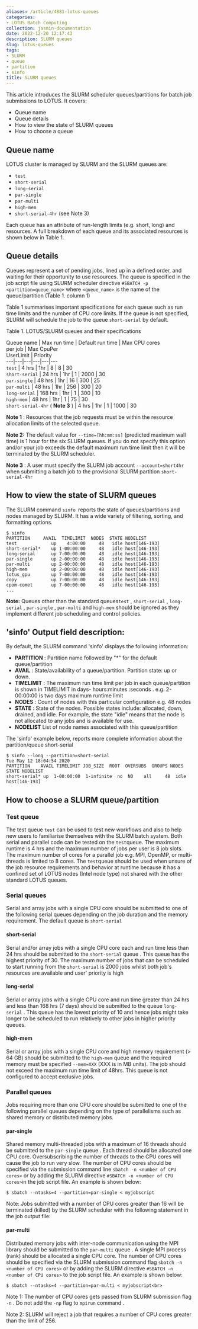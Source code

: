```yaml
---
aliases: /article/4881-lotus-queues
categories:
- LOTUS Batch Computing
collection: jasmin-documentation
date: 2022-12-20 12:17:43
description: SLURM queues
slug: lotus-queues
tags:
- SLURM
- queue
- partition
- sinfo
title: SLURM queues
---
```


This article introduces the SLURM scheduler queues/partitions for batch job
submissions to LOTUS. It covers:

  * Queue name
  * Queue details
  * How to view the state of SLURM queues
  * How to choose a queue

## Queue name

LOTUS cluster is managed by SLURM and the SLURM queues are:

  * `test`
  * `short-serial`
  * `long-serial`
  * `par-single`
  * `par-multi`
  * `high-mem`
  * `short-serial-4hr` (see Note 3)

Each queue has an attribute of run-length limits (e.g. short, long) and
resources. A full breakdown of each queue and its associated resources is
shown below in Table 1.

## Queue details

Queues represent a set of pending jobs, lined up in a defined order, and
waiting for their opportunity to use resources. The queue is specified in the
job script file using SLURM scheduler directive `#SBATCH -p
<partition=queue_name>` where `<queue_name>` is the name of the
queue/partition (Table 1. column 1)

Table 1 summarises important specifications for each queue such as run time
limits and the number of CPU core limits. If the queue is not specified, SLURM
will schedule the job to the queue `short-serial` by default.

Table 1. LOTUS/SLURM queues and their specifications

Queue name  |  Max run time  |  Default run time  |  Max CPU cores  
per job  |  Max CpuPer  
UserLimit  |  Priority  
---|---|---|---|---|---  
`test` |  4 hrs  |  1hr  |  8  |  8  |  30  
`short-serial` |  24 hrs  |  1hr  |  1  |  2000  |  30  
`par-single` |  48 hrs  |  1hr  |  16  |  300  |  25  
`par-multi` |  48 hrs  |  1hr  |  256  |  300  |  20  
`long-serial` |  168 hrs  |  1hr  |  1  |  300  |  10  
`high-mem` |  48 hrs  |  1hr  |  1  |  75  |  30  
`short-serial-4hr` ( **Note 3** )  |  4 hrs  |  1hr  |  1  |  1000  |  30  
  
**Note 1** : Resources that the job requests must be within the resource
allocation limits of the selected queue.

**Note 2:** The default value for `--time=[hh:mm:ss]` (predicted maximum wall
time) is 1 hour for the six SLURM queues. If you do not specify this option
and/or your job exceeds the default maximum run time limit then it will be
terminated by the SLURM scheduler.

**Note 3** : A user must specify the SLURM job account `--account=short4hr`
when submitting a batch job to the provisional SLURM partition `short-
serial-4hr`

## How to view the state of SLURM queues

The SLURM command `sinfo `reports the state of queues/partitions and nodes
managed by SLURM. It has a wide variety of filtering, sorting, and formatting
options.

    
    
    $ sinfo   
    PARTITION     AVAIL  TIMELIMIT  NODES  STATE NODELIST
    test             up    4:00:00     48   idle host[146-193]
    short-serial*    up 1-00:00:00     48   idle host[146-193]
    long-serial      up 7-00:00:00     48   idle host[146-193]
    par-single       up 2-00:00:00     48   idle host[146-193]
    par-multi        up 2-00:00:00     48   idle host[146-193]
    high-mem         up 2-00:00:00     48   idle host[146-193]
    lotus_gpu        up 7-00:00:00     48   idle host[146-193]
    copy             up 7-00:00:00     48   idle host[146-193]
    cpom-comet       up 7-00:00:00     48   idle host[146-193]
    ...
    

**Note:** Queues other than the standard queues`test` , `short-serial` ,
`long-serial` ,  `par-single` ,  `par-multi` and `high-mem` should  be ignored
as they implement different job scheduling and control policies.

## 'sinfo' Output field description:

By default, the SLURM command 'sinfo' displays the following information:

  * **PARTITION** : Partition name followed by "*" for the default queue/partition
  * **AVAIL** : State/availability of a queue/partition. Partition state: up or down.
  * **TIMELIMIT** : The maximum run time limit per job in each queue/partition is shown in TIMELIMIT in days- hours:minutes  :seconds . e.g. 2-00:00:00 is two days maximum runtime limit 
  * **NODES** : Count of nodes with this particular configuration e.g. 48 nodes
  * **STATE** : State of the nodes. Possible states include: allocated, down, drained, and idle. For example, the state "idle" means that the node is not allocated to any jobs and is available for use.
  * **NODELIST** List of node names associated with this queue/partition

The 'sinfo' example below, reports more complete information about the
partition/queue short-serial

    
    
    $ sinfo --long --partition=short-serial
    Tue May 12 18:04:54 2020
    PARTITION    AVAIL TIMELIMIT JOB_SIZE  ROOT  OVERSUBS  GROUPS NODES    STATE NODELIST
    short-serial* up  1-00:00:00  1-infinite  no  NO    all     48  idle host[146-193]
    

## How to choose a SLURM queue/partition

### Test queue

The test  queue `test` can be used to test new workflows and also to help new
users to familiarise themselves with the SLURM batch system. Both serial and
parallel code can be tested on the `test`queue. The maximum runtime is 4 hrs
and the maximum number of jobs per user is 8 job slots. The maximum number of
cores for a parallel job e.g. MPI, OpenMP, or multi-threads is limited to 8
cores. The `test`queue should be used when unsure of the job resource
requirements and behavior at runtime because it has a confined set of LOTUS
nodes (Intel node type) not shared with the other standard LOTUS queues.

### Serial queues

Serial and array jobs with a single CPU core should be submitted to one of the
following serial queues depending on the job duration and the memory
requirement. The default queue is `short-serial`

#### short-serial

Serial and/or array jobs with a single CPU core each and run time less than 24
hrs should be submitted to the `short-serial` queue . This queue has the
highest priority of 30. The maximum number of jobs that can be scheduled to
start running from  the `short-serial` is 2000 jobs whilst  both job's
resources are available and user' priority is high

#### long-serial

Serial or array jobs with a single CPU core and run time greater than 24 hrs
and less than 168 hrs (7 days) should be submitted to the queue `long-serial`
.  This queue has the lowest priority of 10 and hence jobs might take longer
to be scheduled to run relatively to other jobs in higher priority queues.

#### high-mem

Serial or array jobs with a single CPU core and high memory requirement (> 64
GB) should be submitted to the `high-mem` queue and the required memory must
be specified `--mem=XXX` (XXX is in MB units). The job should not exceed the
maximum run time limit of 48hrs. This queue is not configured to accept
exclusive jobs.

### Parallel queues

Jobs requiring more than one CPU core should be submitted to one of the
following parallel queues depending on the type of parallelisms such as shared
memory or distributed memory jobs.

#### par-single

Shared memory multi-threaded jobs with  a maximum  of 16 threads should be
submitted to  the `par-single` queue . Each thread should be allocated one CPU
core. Oversubscribing the number of threads to the CPU cores will cause the
job to run very slow. The number of CPU cores should be specified via the
submission command line `sbatch -n <number of CPU cores>` or  by adding the
SLURM directive `#SBATCH -n <number of CPU cores>`in the job script file. An
example is shown below:

    
    
    $ sbatch --ntasks=4 --partition=par-single < myjobscript
    

Note: Jobs submitted with a number of CPU cores greater than 16 will be
terminated (killed) by the SLURM scheduler with the following statement in the
job output file:

#### par-multi

Distributed memory jobs with inter-node communication using the MPI library
should be submitted to  the `par-multi` queue . A single MPI process (rank)
should be allocated  a  single CPU core. The number of CPU cores should be
specified via the SLURM submission command  flag `sbatch -n <number of CPU
cores>` or  by adding the SLURM directive `#SBATCH -n <number of CPU cores>`
to  the job script file. An example is shown below:

    
    
    $ sbatch --ntasks=4 --partition=par-multi < myjobscript<br>
    

Note 1: The number of CPU cores gets passed from SLURM submission  flag `-n` .
Do not add  the `-np` flag  to `mpirun` command  .

Note 2: SLURM will reject a job that requires a number of CPU cores greater
than the limit of 256.


